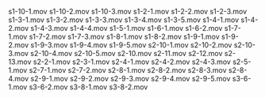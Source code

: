 s1-10-1.mov
s1-10-2.mov
s1-10-3.mov
s1-2-1.mov
s1-2-2.mov
s1-2-3.mov
s1-3-1.mov
s1-3-2.mov
s1-3-3.mov
s1-3-4.mov
s1-3-5.mov
s1-4-1.mov
s1-4-2.mov
s1-4-3.mov
s1-4-4.mov
s1-5-1.mov
s1-6-1.mov
s1-6-2.mov
s1-7-1.mov
s1-7-2.mov
s1-7-3.mov
s1-8-1.mov
s1-8-2.mov
s1-9-1.mov
s1-9-2.mov
s1-9-3.mov
s1-9-4.mov
s1-9-5.mov
s2-10-1.mov
s2-10-2.mov
s2-10-3.mov
s2-10-4.mov
s2-10-5.mov
s2-10.mov
s2-11.mov
s2-12.mov
s2-13.mov
s2-2-1.mov
s2-3-1.mov
s2-4-1.mov
s2-4-2.mov
s2-4-3.mov
s2-5-1.mov
s2-7-1.mov
s2-7-2.mov
s2-8-1.mov
s2-8-2.mov
s2-8-3.mov
s2-8-4.mov
s2-9-1.mov
s2-9-2.mov
s2-9-3.mov
s2-9-4.mov
s2-9-5.mov
s3-6-1.mov
s3-6-2.mov
s3-8-1.mov
s3-8-2.mov